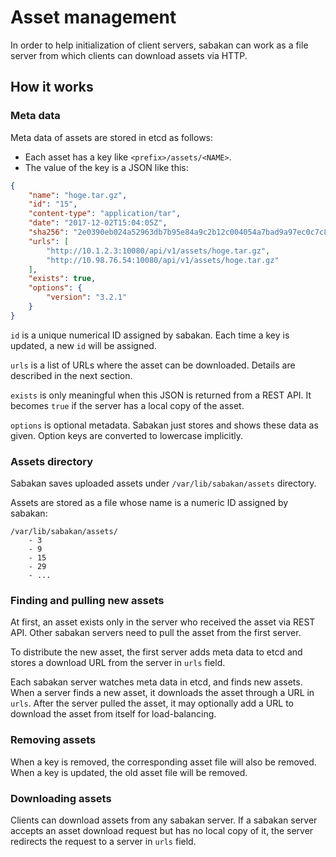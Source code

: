 Asset management
================

In order to help initialization of client servers, sabakan can work
as a file server from which clients can download assets via HTTP.

How it works
------------

### Meta data

Meta data of assets are stored in etcd as follows:

* Each asset has a key like `<prefix>/assets/<NAME>`.
* The value of the key is a JSON like this:

```json
{
    "name": "hoge.tar.gz",
    "id": "15",
    "content-type": "application/tar",
    "date": "2017-12-02T15:04:05Z",
    "sha256": "2e0390eb024a52963db7b95e84a9c2b12c004054a7bad9a97ec0c7c89d4681d2",
    "urls": [
        "http://10.1.2.3:10080/api/v1/assets/hoge.tar.gz",
        "http://10.98.76.54:10080/api/v1/assets/hoge.tar.gz"
    ],
    "exists": true,
    "options": {
        "version": "3.2.1"
    }
}
```

`id` is a unique numerical ID assigned by sabakan.  Each time a key is
updated, a new `id` will be assigned.

`urls` is a list of URLs where the asset can be downloaded.
Details are described in the next section.

`exists` is only meaningful when this JSON is returned from a REST API.
It becomes `true` if the server has a local copy of the asset.

`options` is optional metadata.  Sabakan just stores and shows these data
as given. Option keys are converted to lowercase implicitly.

### Assets directory

Sabakan saves uploaded assets under `/var/lib/sabakan/assets` directory.

Assets are stored as a file whose name is a numeric ID assigned by sabakan:

```
/var/lib/sabakan/assets/
    - 3
    - 9
    - 15
    - 29
    - ...
```
### Finding and pulling new assets

At first, an asset exists only in the server who received the asset via REST API.
Other sabakan servers need to pull the asset from the first server.

To distribute the new asset, the first server adds meta data to etcd and stores
a download URL from the server in `urls` field.

Each sabakan server watches meta data in etcd, and finds new assets.
When a server finds a new asset, it downloads the asset through a URL in `urls`.
After the server pulled the asset, it may optionally add a URL to download the
asset from itself for load-balancing.

### Removing assets

When a key is removed, the corresponding asset file will also be removed.
When a key is updated, the old asset file will be removed.

### Downloading assets

Clients can download assets from any sabakan server.  If a sabakan server
accepts an asset download request but has no local copy of it, the server
redirects the request to a server in `urls` field.

